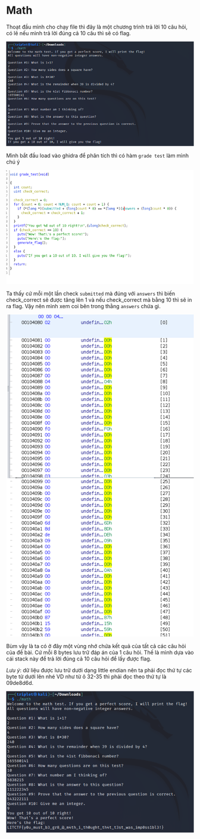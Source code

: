 # Math

Thoạt đầu mình cho chạy file thì đây là một chương trình trả lời 10 câu hỏi, có lẽ nếu mình trả lời đúng cả 10 câu thì sẽ có flag.

![alt text](https://github.com/bananNat/Writeups/blob/main/LITCTF%202022/RE/images/1.png)

Mình bắt đầu load vào ghidra để phân tích thì có hàm `grade test` làm mình chú ý

![alt text](https://github.com/bananNat/Writeups/blob/main/LITCTF%202022/RE/images/2.png)

Ta thấy cứ mỗi một lần check `submitted` mà đúng với `answers` thì biến check_correct sẽ được tăng lên 1 và nếu check_correct mà bằng 10 thì sẽ in ra flag. Vậy nên mình xem coi bên trong thằng `answers` chứa gì.

![alt text](https://github.com/bananNat/Writeups/blob/main/LITCTF%202022/RE/images/3.png)

Bùm vậy là ta có ở đây một vùng nhớ chứa kết quả của tất cả các câu hỏi của đề bài. Cứ mỗi 8 bytes lưu trữ đáp án của 1 câu hỏi. Thế là mình dựa vào cái stack này để trả lời đúng cả 10 câu hỏi để lấy được flag.

_Lưu ý_: dữ liệu được lưu trữ dưới dạng little endian nên ta phải đọc thứ tự các byte từ dưới lên nhé VD như từ ô 32-35 thì phải đọc theo thứ tự là 09de8d6d.

![alt text](https://github.com/bananNat/Writeups/blob/main/LITCTF%202022/RE/images/4.png)
